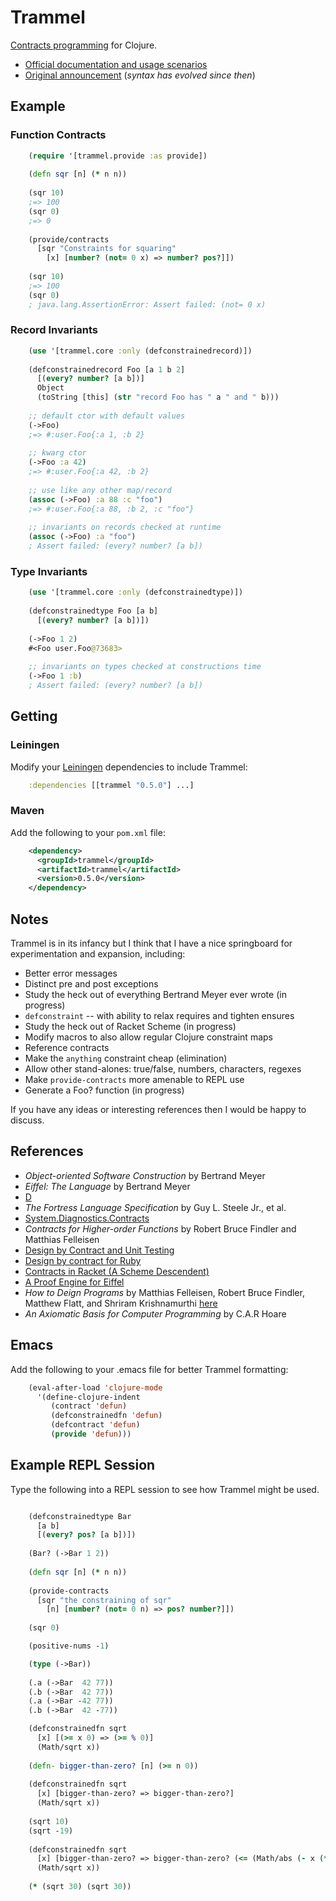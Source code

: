 Trammel
=======

[Contracts programming](http://c2.com/cgi/wiki?DesignByContract) for Clojure.

- [Official documentation and usage scenarios](http://fogus.me/fun/trammel/)
- [Original announcement](http://blog.fogus.me/2010/05/25/trammel-contracts-programming-for-clojure/) (*syntax has evolved since then*)

Example
-------

### Function Contracts

```clojure
    (require '[trammel.provide :as provide])
    
    (defn sqr [n] (* n n))
    
    (sqr 10)
    ;=> 100
    (sqr 0)
    ;=> 0
    
    (provide/contracts 
      [sqr "Constraints for squaring" 
        [x] [number? (not= 0 x) => number? pos?]])
    
    (sqr 10)
    ;=> 100
    (sqr 0)
    ; java.lang.AssertionError: Assert failed: (not= 0 x)
```

### Record Invariants

```clojure
    (use '[trammel.core :only (defconstrainedrecord)])
    
    (defconstrainedrecord Foo [a 1 b 2]
      [(every? number? [a b])]
      Object
      (toString [this] (str "record Foo has " a " and " b)))
    
    ;; default ctor with default values
    (->Foo)
    ;=> #:user.Foo{:a 1, :b 2}
    
    ;; kwarg ctor
    (->Foo :a 42)
    ;=> #:user.Foo{:a 42, :b 2}
    
    ;; use like any other map/record
    (assoc (->Foo) :a 88 :c "foo")
    ;=> #:user.Foo{:a 88, :b 2, :c "foo"}
    
    ;; invariants on records checked at runtime    
    (assoc (->Foo) :a "foo")
    ; Assert failed: (every? number? [a b])
```

### Type Invariants

```clojure
    (use '[trammel.core :only (defconstrainedtype)])
    
    (defconstrainedtype Foo [a b]
      [(every? number? [a b])])
    
    (->Foo 1 2)
    #<Foo user.Foo@73683>
    
    ;; invariants on types checked at constructions time
    (->Foo 1 :b)
    ; Assert failed: (every? number? [a b])
```

Getting
-------

### Leiningen

Modify your [Leiningen](http://github.com/technomancy/leiningen) dependencies to include Trammel:

```clojure
    :dependencies [[trammel "0.5.0"] ...]    
```

### Maven

Add the following to your `pom.xml` file:

```xml
    <dependency>
      <groupId>trammel</groupId>
      <artifactId>trammel</artifactId>
      <version>0.5.0</version>
    </dependency>
```

Notes
-----

Trammel is in its infancy but I think that I have a nice springboard for experimentation and expansion, including:

  - Better error messages
  - Distinct pre and post exceptions
  - Study the heck out of everything Bertrand Meyer ever wrote (in progress)
  - `defconstraint` -- with ability to relax requires and tighten ensures
  - Study the heck out of Racket Scheme (in progress)
  - Modify macros to also allow regular Clojure constraint maps
  - Reference contracts
  - Make the `anything` constraint cheap (elimination)
  - Allow other stand-alones: true/false, numbers, characters, regexes
  - Make `provide-contracts` more amenable to REPL use
  - Generate a Foo? function  (in progress) 

If you have any ideas or interesting references then I would be happy to discuss.

References
----------

- *Object-oriented Software Construction* by Bertrand Meyer
- *Eiffel: The Language* by Bertrand Meyer
- [D](http://www.digitalmars.com/d/2.0/dbc.html)
- *The Fortress Language Specification* by Guy L. Steele Jr., et al.
- [System.Diagnostics.Contracts](http://msdn.microsoft.com/en-us/library/system.diagnostics.contracts.aspx)
- *Contracts for Higher-order Functions* by Robert Bruce Findler and Matthias Felleisen
- [Design by Contract and Unit Testing](http://onestepback.org/index.cgi/Tech/Programming/DbcAndTesting.html)
- [Design by contract for Ruby](http://split-s.blogspot.com/2006/02/design-by-contract-for-ruby.html)
- [Contracts in Racket (A Scheme Descendent)](http://pre.plt-scheme.org/docs/html/guide/contracts.html)
- [A Proof Engine for Eiffel](http://tecomp.sourceforge.net/index.php?file=doc/papers/proof/engine)
- *How to Deign Programs* by Matthias Felleisen, Robert Bruce Findler, Matthew Flatt, and Shriram Krishnamurthi [here](http://www.htdp.org/2003-09-26/Book/)
- *An Axiomatic Basis for Computer Programming* by C.A.R Hoare

Emacs
-----

Add the following to your .emacs file for better Trammel formatting:

```lisp
    (eval-after-load 'clojure-mode
      '(define-clojure-indent
         (contract 'defun)
         (defconstrainedfn 'defun)
         (defcontract 'defun)
         (provide 'defun)))
```

Example REPL Session
--------------------

Type the following into a REPL session to see how Trammel might be used.

```clojure

    (defconstrainedtype Bar 
      [a b] 
      [(every? pos? [a b])])
    
    (Bar? (->Bar 1 2))
    
    (defn sqr [n] (* n n))
    
    (provide-contracts
      [sqr "the constraining of sqr" 
        [n] [number? (not= 0 n) => pos? number?]])
    
    (sqr 0)

    (positive-nums -1)

    (type (->Bar))
    
    (.a (->Bar  42 77))
    (.b (->Bar  42 77))
    (.a (->Bar -42 77))
    (.b (->Bar  42 -77))

    (defconstrainedfn sqrt
      [x] [(>= x 0) => (>= % 0)]
      (Math/sqrt x))
    
    (defn- bigger-than-zero? [n] (>= n 0))
    
    (defconstrainedfn sqrt
      [x] [bigger-than-zero? => bigger-than-zero?]
      (Math/sqrt x))
    
    (sqrt 10)
    (sqrt -19)
    
    (defconstrainedfn sqrt
      [x] [bigger-than-zero? => bigger-than-zero? (<= (Math/abs (- x (* % %))) 0.01)]
      (Math/sqrt x))
    
    (* (sqrt 30) (sqrt 30))
```
